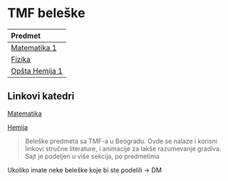 # TMF beleške

| Predmet     |                
| :---        | 
| [Matematika 1](https://swagineering.github.io/matematika/matematika1) |
| [Fizika](https://swagineering.github.io/predmeti/fizika) |            
| [Opšta Hemija 1](https://swagineering.github.io/predmeti/opstahemija1) |

## Linkovi katedri

[Matematika](http://matematika.tmf.bg.ac.rs)

[Hemija](http://opstahemija.tmf.bg.ac.rs)


> Beleške predmeta sa TMF-a u Beogradu.
Ovde se nalaze i korisni linkovi stručne literature, i animacije za lakše razumevanje gradiva.
Sajt je podeljen u više sekcija, po predmetima

Ukoliko imate neke beleške koje bi ste podelili -> DM 
